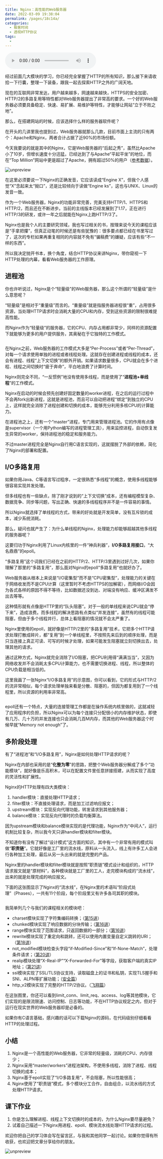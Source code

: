 ```yaml
---
title: Nginx：高性能的Web服务器
date: 2022-03-09 19:38:04
permalink: /pages/18c14a/
categories:
  - 极客时间
  - 透视HTTP协议
tags:
  - 
---
```

<audio title="34.Nginx：高性能的Web服务器" src="https://static001.geekbang.org/resource/audio/c2/b4/c244add2f3ad05a959d875e667c336b4.mp3" controls="controls"></audio> 
<p>经过前面几大模块的学习，你已经完全掌握了HTTP的所有知识，那么接下来请收拾一下行囊，整理一下装备，跟我一起去探索HTTP之外的广阔天地。</p><p>现在的互联网非常发达，用户越来越多，网速越来越快，HTTPS的安全加密、HTTP/2的多路复用等特性都对Web服务器提出了非常高的要求。一个好的Web服务器必须要具备稳定、快速、易扩展、易维护等特性，才能够让网站“立于不败之地”。</p><p>那么，在搭建网站的时候，应该选择什么样的服务器软件呢？</p><p>在开头的几讲里我也提到过，Web服务器就那么几款，目前市面上主流的只有两个：Apache和Nginx，两者合计占据了近90%的市场份额。</p><p>今天我要说的就是其中的Nginx，它是Web服务器的“后起之秀”，虽然比Apache小了10岁，但增长速度十分迅猛，已经达到了与Apache“平起平坐”的地位，而在“Top Million”网站中更是超过了Apache，拥有超过50%的用户（<a href="https://w3techs.com/technologies/cross/web_server/ranking">参考数据</a>）。</p><p><img src="https://static001.geekbang.org/resource/image/c5/0b/c5df0592cc8aef91ba961f7fab5a4a0b.png" alt="unpreview"></p><p>在这里必须要说一下Nginx的正确发音，它应该读成“Engine X”，但我个人感觉“X”念起来太“拗口”，还是比较倾向于读做“Engine ks”，这也与UNIX、Linux的发音一致。</p><p>作为一个Web服务器，Nginx的功能非常完善，完美支持HTTP/1、HTTPS和HTTP/2，而且还在不断进步。当前的主线版本已经发展到了1.17，正在进行HTTP/3的研发，或许一年之后就能在Nginx上跑HTTP/3了。</p><!-- [[[read_end]]] --><p>Nginx也是我个人的主要研究领域，我也写过相关的书，按理来说今天的课程应该是“手拿把攥”，但真正动笔的时候还是有些犹豫的：很多要点都已经在书里写过了，这次的专栏如果再重复相同的内容就不免有“骗稿费”的嫌疑，应该有些“不一样的东西”。</p><p>所以我决定抛开书本，换个角度，结合HTTP协议来讲Nginx，带你窥视一下HTTP处理的内幕，看看Web服务器的工作原理。</p><h2>进程池</h2><p>你也许听说过，Nginx是个<span class="orange">“轻量级”的Web服务器</span>，那么这个所谓的“轻量级”是什么意思呢？</p><p>“轻量级”是相对于“重量级”而言的。“重量级”就是指服务器进程很“重”，占用很多资源，当处理HTTP请求时会消耗大量的CPU和内存，受到这些资源的限制很难提高性能。</p><p>而Nginx作为“轻量级”的服务器，它的CPU、内存占用都非常少，同样的资源配置下就能够为更多的用户提供服务，其奥秘在于它独特的工作模式。</p><p><img src="https://static001.geekbang.org/resource/image/3e/c1/3e94fbd78ed043e88c443f6416f99dc1.png" alt=""></p><p>在Nginx之前，Web服务器的工作模式大多是“Per-Process”或者“Per-Thread”，对每一个请求使用单独的进程或者线程处理。这就存在创建进程或线程的成本，还会有进程、线程“上下文切换”的额外开销。如果请求数量很多，CPU就会在多个进程、线程之间切换时“疲于奔命”，平白地浪费了计算时间。</p><p>Nginx则完全不同，“一反惯例”地没有使用多线程，而是使用了“<strong>进程池+单线程</strong>”的工作模式。</p><p>Nginx在启动的时候会预先创建好固定数量的worker进程，在之后的运行过程中不会再fork出新进程，这就是进程池，而且可以自动把进程“绑定”到独立的CPU上，这样就完全消除了进程创建和切换的成本，能够充分利用多核CPU的计算能力。</p><p>在进程池之上，还有一个“master”进程，专门用来管理进程池。它的作用有点像是supervisor（一个用Python编写的进程管理工具），用来监控进程，自动恢复发生异常的worker，保持进程池的稳定和服务能力。</p><p>不过master进程完全是Nginx自行用C语言实现的，这就摆脱了外部的依赖，简化了Nginx的部署和配置。</p><h2>I/O多路复用</h2><p>如果你用Java、C等语言写过程序，一定很熟悉“多线程”的概念，使用多线程能够很容易实现并发处理。</p><p>但多线程也有一些缺点，除了刚才说到的“上下文切换”成本，还有编程模型复杂、数据竞争、同步等问题，写出正确、快速的多线程程序并不是一件容易的事情。</p><p>所以Nginx就选择了单线程的方式，带来的好处就是开发简单，没有互斥锁的成本，减少系统消耗。</p><p>那么，疑问也就产生了：为什么单线程的Nginx，处理能力却能够超越其他多线程的服务器呢？</p><p>这要归功于Nginx利用了Linux内核里的一件“神兵利器”，<strong>I/O多路复用接口</strong>，“大名鼎鼎”的epoll。</p><p>“多路复用”这个词我们已经在之前的HTTP/2、HTTP/3里遇到过好几次，如果你理解了那里的“多路复用”，那么面对Nginx的epoll“多路复用”也就好办了。</p><p>Web服务器从根本上来说是“I/O密集型”而不是“CPU密集型”，处理能力的关键在于网络收发而不是CPU计算（这里暂时不考虑HTTPS的加解密），而网络I/O会因为各式各样的原因不得不等待，比如数据还没到达、对端没有响应、缓冲区满发不出去等等。</p><p>这种情形就有点像是HTTP里的“队头阻塞”。对于一般的单线程来说CPU就会“停下来”，造成浪费。而多线程的解决思路有点类似“并发连接”，虽然有的线程可能阻塞，但由于多个线程并行，总体上看阻塞的情况就不会太严重了。</p><p>Nginx里使用的epoll，就好像是HTTP/2里的“多路复用”技术，它把多个HTTP请求处理打散成碎片，都“复用”到一个单线程里，不按照先来后到的顺序处理，而是只当连接上真正可读、可写的时候才处理，如果可能发生阻塞就立刻切换出去，处理其他的请求。</p><p>通过这种方式，Nginx就完全消除了I/O阻塞，把CPU利用得“满满当当”，又因为网络收发并不会消耗太多CPU计算能力，也不需要切换进程、线程，所以整体的CPU负载是相当低的。</p><p>这里我画了一张Nginx“I/O多路复用”的示意图，你可以看到，它的形式与HTTP/2的流非常相似，每个请求处理单独来看是分散、阻塞的，但因为都复用到了一个线程里，所以资源的利用率非常高。</p><p><img src="https://static001.geekbang.org/resource/image/4c/59/4c6832cdce34133c9ed89237fb9d5059.png" alt=""></p><p>epoll还有一个特点，大量的连接管理工作都是在操作系统内核里做的，这就减轻了应用程序的负担，所以Nginx可以为每个连接只分配很小的内存维护状态，即使有几万、几十万的并发连接也只会消耗几百M内存，而其他的Web服务器这个时候早就“Memory not enough”了。</p><h2>多阶段处理</h2><p>有了“进程池”和“I/O多路复用”，Nginx是如何处理HTTP请求的呢？</p><p>Nginx在内部也采用的是“<strong>化整为零</strong>”的思路，把整个Web服务器分解成了多个“功能模块”，就好像是乐高积木，可以在配置文件里任意拼接搭建，从而实现了高度的灵活性和扩展性。</p><p>Nginx的HTTP处理有四大类模块：</p><ol>
<li>handler模块：直接处理HTTP请求；</li>
<li>filter模块：不直接处理请求，而是加工过滤响应报文；</li>
<li>upstream模块：实现反向代理功能，转发请求到其他服务器；</li>
<li>balance模块：实现反向代理时的负载均衡算法。</li>
</ol><p>因为upstream模块和balance模块实现的是代理功能，Nginx作为“中间人”，运行机制比较复杂，所以我今天只讲handler模块和filter模块。</p><p>不知道你有没有了解过“设计模式”这方面的知识，其中有一个非常有用的模式叫做“<strong>职责链</strong>”。它就好像是工厂里的流水线，原料从一头流入，线上有许多工人会进行各种加工处理，最后从另一头出来的就是完整的产品。</p><p>Nginx里的handler模块和filter模块就是按照“职责链”模式设计和组织的，HTTP请求报文就是“原材料”，各种模块就是工厂里的工人，走完模块构成的“流水线”，出来的就是处理完成的响应报文。</p><p>下面的这张图显示了Nginx的“流水线”，在Nginx里的术语叫“阶段式处理”（Phases），一共有11个阶段，每个阶段里又有许多各司其职的模块。</p><p><img src="https://static001.geekbang.org/resource/image/41/30/41318c867fda8a536d0e3db6f9987030.png" alt=""></p><p>我简单列几个与我们的课程相关的模块吧：</p><ul>
<li>charset模块实现了字符集编码转换；（<a href="https://time.geekbang.org/column/article/104024">第15讲</a>）</li>
<li>chunked模块实现了响应数据的分块传输；（<a href="https://time.geekbang.org/column/article/104456">第16讲</a>）</li>
<li>range模块实现了范围请求，只返回数据的一部分；（<a href="https://time.geekbang.org/column/article/104456">第16讲</a>）</li>
<li>rewrite模块实现了重定向和跳转，还可以使用内置变量自定义跳转的URI；（<a href="https://time.geekbang.org/column/article/105614">第18讲</a>）</li>
<li>not_modified模块检查头字段“if-Modified-Since”和“If-None-Match”，处理条件请求；（<a href="https://time.geekbang.org/column/article/106804">第20讲</a>）</li>
<li>realip模块处理“X-Real-IP”“X-Forwarded-For”等字段，获取客户端的真实IP地址；（<a href="https://time.geekbang.org/column/article/107577">第21讲</a>）</li>
<li>ssl模块实现了SSL/TLS协议支持，读取磁盘上的证书和私钥，实现TLS握手和SNI、ALPN等扩展功能；（<a href="https://time.geekbang.org/column/article/108643">安全篇</a>）</li>
<li>http_v2模块实现了完整的HTTP/2协议。（<a href="https://time.geekbang.org/column/article/112036">飞翔篇</a>）</li>
</ul><p>在这张图里，你还可以看到limit_conn、limit_req、access、log等其他模块，它们实现的是限流限速、访问控制、日志等功能，不在HTTP协议规定之内，但对于运行在现实世界的Web服务器却是必备的。</p><p>如果你有C语言基础，感兴趣的话可以下载Nginx的源码，在代码级别仔细看看HTTP的处理过程。</p><h2>小结</h2><ol>
<li><span class="orange">Nginx是一个高性能的Web服务器，它非常的轻量级，消耗的CPU、内存很少；</span></li>
<li><span class="orange">Nginx采用“master/workers”进程池架构，不使用多线程，消除了进程、线程切换的成本；</span></li>
<li><span class="orange">Nginx基于epoll实现了“I/O多路复用”，不会阻塞，所以性能很高；</span></li>
<li><span class="orange">Nginx使用了“职责链”模式，多个模块分工合作，自由组合，以流水线的方式处理HTTP请求。</span></li>
</ol><h2>课下作业</h2><ol>
<li>你是怎么理解进程、线程上下文切换时的成本的，为什么Nginx要尽量避免？</li>
<li>试着自己描述一下Nginx用进程、epoll、模块流水线处理HTTP请求的过程。</li>
</ol><p>欢迎你把自己的学习体会写在留言区，与我和其他同学一起讨论。如果你觉得有所收获，也欢迎把文章分享给你的朋友。</p><p><img src="https://static001.geekbang.org/resource/image/4c/3d/4c7bceb80a8027389705e9d6ec9eb43d.png" alt="unpreview"></p><p></p>